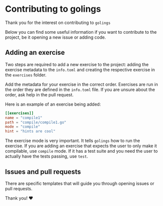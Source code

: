 # Contributing to golings

Thank you for the interest on contributing to `golings`

Below you can find some useful information if you want to contribute to the project, be it opening a new issue or adding code.

## Adding an exercise

Two steps are required to add a new exercise to the project: adding the exercise metadata to the `info.toml` and creating the respective exercise in the `exercises` folder.

Add the metadata for your exercise in the correct order. Exercises are run in the order they are defined in the `info.toml` file. If you are unsure about the order, ask help in the pull request.

Here is an example of an exercise being added:

```toml
[[exercises]]
name = "compile1"
path = "compile/compile1.go"
mode = "compile"
hint = "hints are cool"
```

The exercise mode is very important. It tells `golings` how to run the exercise. If you are adding an exercise that expects the user to only make it compilable, use `compile` mode. If it has a test suite and you need the user to actually have the tests passing, use `test`.

## Issues and pull requests

There are specific templates that will guide you through opening issues or pull requests.

Thank you! ❤️
